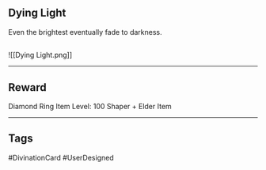 ## Dying Light
Even the brightest eventually fade to darkness.
## 
![[Dying Light.png]]

---
## Reward
Diamond Ring
Item Level: 100
Shaper + Elder Item

---
## Tags
#DivinationCard
#UserDesigned 